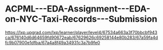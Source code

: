 # ACPML---EDA-Assignment---EDA-on-NYC-Taxi-Records---Submission
https://lxp.upgrad.com/lxp/learner/player/level4/67534a663a3f70bbcbf943ca/676140d6d64659fd90672eab/67629626c69258144e80b283/67a59fa4dfc9b07900e1dfba/67a4a8f49a34931c3a7b9fe0
